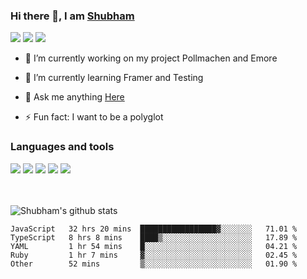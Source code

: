 ### Hi there 👋, I am <a href="https://shubhski.dev/" target="_blank">Shubham</a>

<a href="https://twitter.com/shubhski" target="_blank"><img src="https://img.icons8.com/color/48/000000/twitter.png"/></a>
<a href="https://www.linkedin.com/in/shubhski/" target="_blank"><img src="https://img.icons8.com/fluent/48/000000/linkedin.png"/></a>
<a href="mailto:shubham88ingh@gmail.com"><img src="https://img.icons8.com/ios/48/000000/important-mail.png"/></a>

- 🔭 I’m currently working on  my project Pollmachen and Emore
- 🌱 I’m currently learning Framer and Testing 

- 💬 Ask me anything [Here](https://github.com/shubhsk88/shubhsk88/issues)
- ⚡ Fun fact: I want to be a polyglot 

### Languages and tools


<div>
<img src="https://img.icons8.com/plasticine/48/000000/react.png"/>
<img src="https://img.icons8.com/color/48/000000/graphql.png"/>
<img src="https://img.icons8.com/color/48/000000/javascript.png"/>
<img src="https://img.icons8.com/color/48/000000/mongodb.png"/>
<img src="https://img.icons8.com/color/48/000000/nodejs.png"/>
</div>
<br/>
<br/>


![Shubham's github stats](https://github-readme-stats.vercel.app/api?username=shubhsk88&count_private=true&theme=theme=radical)

<!--START_SECTION:waka-->
```text
JavaScript   32 hrs 20 mins  █████████████████▓░░░░░░░   71.01 % 
TypeScript   8 hrs 8 mins    ████▒░░░░░░░░░░░░░░░░░░░░   17.89 % 
YAML         1 hr 54 mins    █░░░░░░░░░░░░░░░░░░░░░░░░   04.21 % 
Ruby         1 hr 7 mins     ▓░░░░░░░░░░░░░░░░░░░░░░░░   02.45 % 
Other        52 mins         ▒░░░░░░░░░░░░░░░░░░░░░░░░   01.90 % 
```
<!--END_SECTION:waka-->



